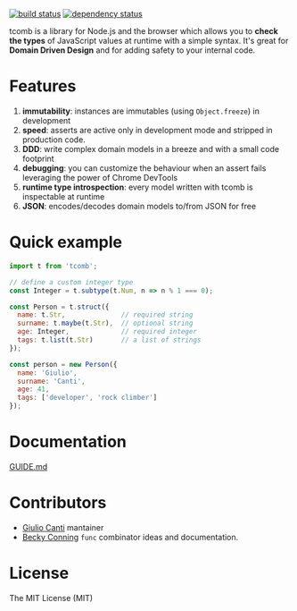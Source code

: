 [![build status](https://img.shields.io/travis/gcanti/tcomb/master.svg?style=flat-square)](https://travis-ci.org/gcanti/tcomb)
[![dependency status](https://img.shields.io/david/gcanti/tcomb.svg?style=flat-square)](https://david-dm.org/gcanti/tcomb)

tcomb is a library for Node.js and the browser which allows you to **check the types** of JavaScript values at runtime with a simple syntax. It's great for **Domain Driven Design** and for adding safety to your internal code.

# Features

1. **immutability**: instances are immutables (using `Object.freeze`) in development
2. **speed**: asserts are active only in development mode and stripped in production code.
3. **DDD**: write complex domain models in a breeze and with a small code footprint
4. **debugging**: you can customize the behaviour when an assert fails leveraging the power of Chrome DevTools
5. **runtime type introspection**: every model written with tcomb is inspectable at runtime
6. **JSON**: encodes/decodes domain models to/from JSON for free

# Quick example

```js
import t from 'tcomb';

// define a custom integer type
const Integer = t.subtype(t.Num, n => n % 1 === 0);

const Person = t.struct({
  name: t.Str,              // required string
  surname: t.maybe(t.Str),  // optional string
  age: Integer,             // required integer
  tags: t.list(t.Str)       // a list of strings
});

const person = new Person({
  name: 'Giulio',
  surname: 'Canti',
  age: 41,
  tags: ['developer', 'rock climber']
});
```

# Documentation

[GUIDE.md](GUIDE.md)

# Contributors

- [Giulio Canti](https://github.com/gcanti) mantainer
- [Becky Conning](https://github.com/beckyconning) `func` combinator ideas and documentation.

# License

The MIT License (MIT)
